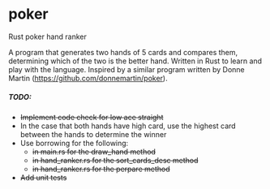 # poker
Rust poker hand ranker

A program that generates two hands of 5 cards and compares them, determining which of the two is the better hand.
Written in Rust to learn and play with the language.
Inspired by a similar program written by Donne Martin (https://github.com/donnemartin/poker).

##### TODO:
* ~~Implement code check for low ace straight~~
* In the case that both hands have high card, use the highest card between the hands to determine the winner
* Use borrowing for the following:
  * ~~in main.rs for the draw_hand method~~
  * ~~in hand_ranker.rs for the sort_cards_desc method~~
  * ~~in hand_ranker.rs for the perpare method~~
* ~~Add unit tests~~
